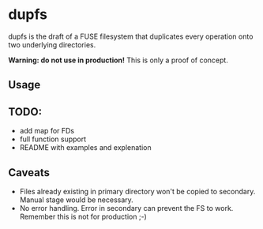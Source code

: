# dupfs

dupfs is the draft of a FUSE filesystem that duplicates every operation onto two underlying directories.

**Warning: do not use in production!** This is only a proof of concept.

## Usage

## TODO:
 * add map for FDs
 * full function support
 * README with examples and explenation

## Caveats

* Files already existing in primary directory won't be copied to secondary. Manual stage would be necessary.
* No error handling. Error in secondary can prevent the FS to work. Remember this is not for production ;-)
